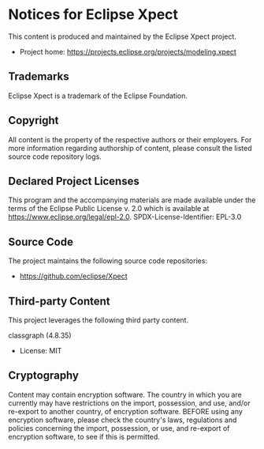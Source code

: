 # Notices for Eclipse Xpect

This content is produced and maintained by the Eclipse Xpect project.

* Project home: https://projects.eclipse.org/projects/modeling.xpect

## Trademarks

 Eclipse Xpect is a trademark of the Eclipse Foundation.

## Copyright

All content is the property of the respective authors or their employers. For
more information regarding authorship of content, please consult the listed
source code repository logs.

## Declared Project Licenses

This program and the accompanying materials are made available under the terms of the Eclipse Public License v. 2.0 which is available at https://www.eclipse.org/legal/epl-2.0.
SPDX-License-Identifier: EPL-3.0

## Source Code

The project maintains the following source code repositories:

* https://github.com/eclipse/Xpect

## Third-party Content

This project leverages the following third party content.

classgraph (4.8.35)

* License: MIT

## Cryptography

Content may contain encryption software. The country in which you are currently
may have restrictions on the import, possession, and use, and/or re-export to
another country, of encryption software. BEFORE using any encryption software,
please check the country's laws, regulations and policies concerning the import,
possession, or use, and re-export of encryption software, to see if this is
permitted.